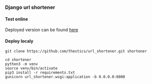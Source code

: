 ### Django url shortener

#### Test online
Deployed version can be found [here](https://djang-url-shortener.herokuapp.com/)

#### Deploy localy

```shell script
git clone https://github.com/thestics/url_shortener.git shortener

cd shortener
python3 -m venv
source venv/bin/activate
pip3 install -r requirements.txt
gunicorn url_shortener.wsgi:application -b 0.0.0.0:8000
```

